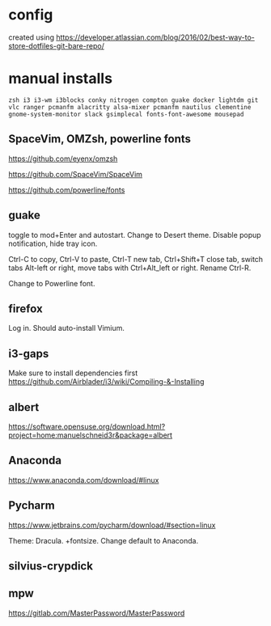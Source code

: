 # config

created using https://developer.atlassian.com/blog/2016/02/best-way-to-store-dotfiles-git-bare-repo/

# manual installs

`zsh i3 i3-wm i3blocks conky nitrogen compton guake docker lightdm git vlc ranger pcmanfm alacritty alsa-mixer pcmanfm nautilus clementine gnome-system-monitor slack gsimplecal fonts-font-awesome mousepad`

## SpaceVim, OMZsh, powerline fonts

https://github.com/eyenx/omzsh

https://github.com/SpaceVim/SpaceVim

https://github.com/powerline/fonts


## guake

toggle to mod+Enter and autostart. Change to Desert theme. Disable popup notification, hide tray icon.

Ctrl-C to copy, Ctrl-V to paste, Ctrl-T new tab, Ctrl+Shift+T close tab, switch tabs Alt-left or right, move tabs with Ctrl+Alt_left or right. Rename Ctrl-R.

Change to Powerline font.

## firefox

Log in. Should auto-install Vimium.

## i3-gaps

Make sure to install dependencies first
https://github.com/Airblader/i3/wiki/Compiling-&-Installing

## albert

https://software.opensuse.org/download.html?project=home:manuelschneid3r&package=albert

## Anaconda

https://www.anaconda.com/download/#linux

## Pycharm

https://www.jetbrains.com/pycharm/download/#section=linux


Theme: Dracula. +fontsize. Change default to Anaconda.

## silvius-crypdick

## mpw

https://gitlab.com/MasterPassword/MasterPassword


